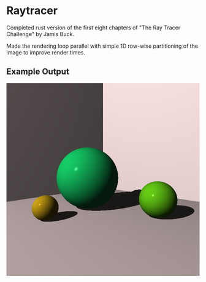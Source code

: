 # Raytracer

Completed rust version of the first eight chapters of "The Ray Tracer Challenge" by Jamis Buck.

Made the rendering loop parallel with simple 1D row-wise partitioning of the image to improve render times.

## Example Output

![alt text](https://raw.githubusercontent.com/lydiasamuel/raytracer/main/example_output.png)

